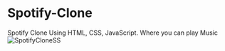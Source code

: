   # Spotify-Clone
Spotify Clone Using HTML, CSS, JavaScript. Where you can play Music
![SpotifyCloneSS](https://github.com/ShrutiGudmewar/Spotify-Clone/assets/116944253/1242eace-0c13-4920-b79e-02947f64078a)
